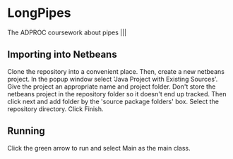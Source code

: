 # LongPipes

The ADPROC coursework about pipes |||

## Importing into Netbeans
Clone the repository into a convenient place. Then, create a new netbeans project. In the popup window select 'Java Project with Existing Sources'.
Give the project an appropriate name and project folder. Don't store the netbeans project in the repository folder so it doesn't end up tracked.
Then click next and add folder by the 'source package folders' box. Select the repository directory. Click Finish.

## Running
Click the green arrow to run and select Main as the main class.
